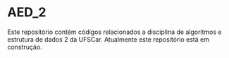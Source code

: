 # AED_2

Este repositório contém códigos relacionados a disciplina de algoritmos e estrutura de dados 2 da UFSCar.
Atualmente este repositório está em construção.
